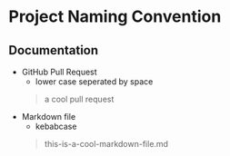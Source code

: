 # Project Naming Convention

## Documentation
- GitHub Pull Request
    - lower case seperated by space
    > a cool pull request
- Markdown file
    - kebabcase
    > this-is-a-cool-markdown-file.md
